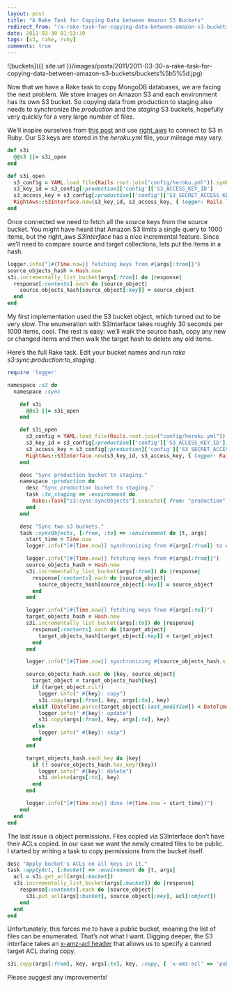 ```yaml
---
layout: post
title: "A Rake Task for Copying Data between Amazon S3 Buckets"
redirect_from: "/a-rake-task-for-copying-data-between-amazon-s3-buckets"
date: 2011-03-30 01:53:39
tags: [s3, rake, ruby]
comments: true
---
```

![buckets]({{ site.url }}/images/posts/2011/2011-03-30-a-rake-task-for-copying-data-between-amazon-s3-buckets/buckets%5b5%5d.jpg)

Now that we have a Rake task to copy MongoDB databases, we are facing the next problem. We store images on Amazon S3 and each environment has its own S3 bucket. So copying data from production to staging also needs to synchronize the _production_ and the _staging_ S3 buckets, hopefully very quickly for a very large number of files.

We’ll inspire ourselves from [this post](http://www.austinriba.com/2011/02/copy-contents-of-one-s3-bucket-to-another/) and use [right_aws](https://github.com/rightscale/right_aws) to connect to S3 in Ruby. Our S3 keys are stored in the _heroku.yml_ file, your mileage may vary.

```ruby
def s3i
  @@s3 ||= s3i_open
end

def s3i_open
  s3_config = YAML.load_file(Rails.root.join("config/heroku.yml")).symbolize_keys
  s3_key_id = s3_config[:production]['config']['S3_ACCESS_KEY_ID']
  s3_access_key = s3_config[:production]['config']['S3_SECRET_ACCESS_KEY']
  RightAws::S3Interface.new(s3_key_id, s3_access_key, { logger: Rails.logger })
end
```

Once connected we need to fetch all the source keys from the source bucket. You might have heard that Amazon S3 limits a single query to 1000 items, but the right_aws _S3Interface_ has a nice incremental feature. Since we’ll need to compare source and target collections, lets put the items in a hash.

```ruby
logger.info("[#{Time.now}] fetching keys from #{args[:from]}")
source_objects_hash = Hash.new
s3i.incrementally_list_bucket(args[:from]) do |response|
  response[:contents].each do |source_object|
    source_objects_hash[source_object[:key]] = source_object
  end
end
```

My first implementation used the S3 bucket object, which turned out to be very slow. The enumeration with S3Interface takes roughly 30 seconds per 1000 items, cool.  The rest is easy: we’ll walk the source hash, copy any new or changed items and then walk the target hash to delete any old items.

Here’s the full Rake task. Edit your bucket names and run _rake s3:sync:production:to_staging_.

```ruby
require 'logger'

namespace :s3 do
  namespace :sync

    def s3i
      @@s3 ||= s3i_open
    end

    def s3i_open
      s3_config = YAML.load_file(Rails.root.join("config/heroku.yml")).symbolize_keys
      s3_key_id = s3_config[:production]['config']['S3_ACCESS_KEY_ID']
      s3_access_key = s3_config[:production]['config']['S3_SECRET_ACCESS_KEY']
      RightAws::S3Interface.new(s3_key_id, s3_access_key, { logger: Rails.logger })
    end

    desc "Sync production bucket to staging."
    namespace :production do
      desc "Sync production bucket to staging."
      task :to_staging => :environment do
        Rake::Task["s3:sync:syncObjects"].execute({ from: "production", to: "staging" })
      end
    end

    desc "Sync two s3 buckets."
    task :syncObjects, [:from, :to] => :environment do |t, args|
      start_time = Time.now
      logger.info("[#{Time.now}] synchronizing from #{args[:from]} to #{args[:to]}")

      logger.info("[#{Time.now}] fetching keys from #{args[:from]}")
      source_objects_hash = Hash.new
      s3i.incrementally_list_bucket(args[:from]) do |response|
        response[:contents].each do |source_object|
          source_objects_hash[source_object[:key]] = source_object
        end
      end

      logger.info("[#{Time.now}] fetching keys from #{args[:to]}")
      target_objects_hash = Hash.new
      s3i.incrementally_list_bucket(args[:to]) do |response|
        response[:contents].each do |target_object|
          target_objects_hash[target_object[:key]] = target_object
        end
      end

      logger.info("[#{Time.now}] synchronizing #{source_objects_hash.size} => #{target_objects_hash.size} object(s)")

      source_objects_hash.each do |key, source_object|
        target_object = target_objects_hash[key]
        if (target_object.nil?)
          logger.info(" #{key}: copy")
          s3i.copy(args[:from], key, args[:to], key)
        elsif (DateTime.parse(target_object[:last_modified]) < DateTime.parse(source_object[:last_modified]))
          logger.info(" #{key}: update")
          s3i.copy(args[:from], key, args[:to], key)
        else
          logger.info(" #{key}: skip")
        end
      end

      target_objects_hash.each_key do |key|
        if (! source_objects_hash.has_key?(key))
          logger.info(" #{key}: delete")
          s3i.delete(args[:to], key)
        end
      end

      logger.info("[#{Time.now}] done (#{Time.now - start_time})")
    end
  end
end
```

The last issue is object permissions. Files copied via S3Interface don’t have their ACLs copied. In our case we want the newly created files to be public. I started by writing a task to copy permissions from the bucket itself.

```ruby
desc "Apply bucket's ACLs on all keys in it."
task :applyAcl, [:bucket] => :environment do |t, args|
  acl = s3i.get_acl(args[:bucket])
  s3i.incrementally_list_bucket(args[:bucket]) do |response|
    response[:contents].each do |source_object|
      s3i.put_acl(args[:bucket], source_object[:key], acl[:object])
    end
  end
end
```

Unfortunately, this forces me to have a public bucket, meaning the list of files can be enumerated. That’s not what I want. Digging deeper, the S3 interface takes an [x-amz-acl header](http://docs.amazonwebservices.com/AmazonS3/latest/API/) that allows us to specify a canned target ACL during copy.

```ruby
s3i.copy(args[:from], key, args[:to], key, :copy, { 'x-amz-acl' => 'public-read' } )
```

Please suggest any improvements!

